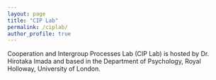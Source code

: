 ```yaml
---
layout: page
title: "CIP Lab"
permalink: /ciplab/
author_profile: true
---
```


Cooperation and Intergroup Processes Lab (CIP Lab) is hosted by Dr. Hirotaka Imada and based in the Department of Psychology, Royal Holloway, University of London.


